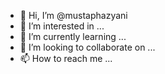 - 👋 Hi, I’m @mustaphazyani
- 👀 I’m interested in ...
- 🌱 I’m currently learning ...
- 💞️ I’m looking to collaborate on ...
- 📫 How to reach me ...

<!---
mustaphazyani/mustaphazyani is a ✨ special ✨ repository because its `README.md` (this file) appears on your GitHub profile.
You can click the Preview link to take a look at your changes.
--->
